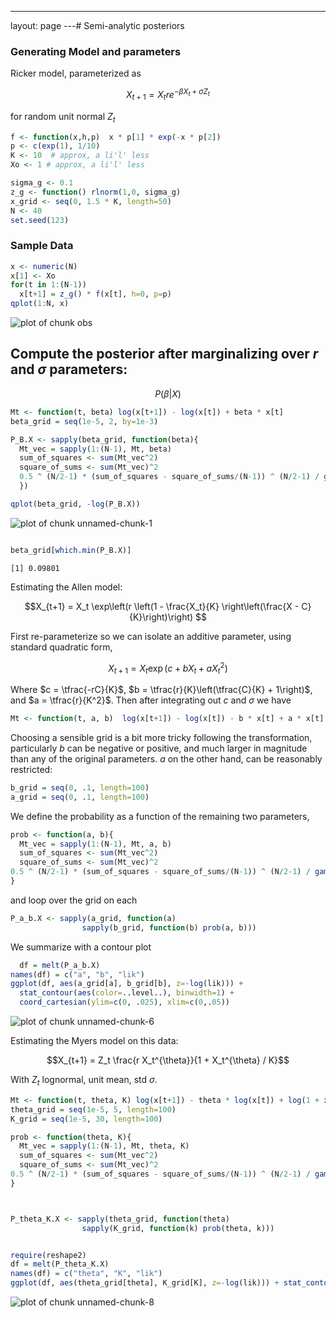 ---
layout: page
---# Semi-analytic posteriors







### Generating Model and parameters

Ricker model, parameterized as 

$$X_{t+1} = X_t r e^{-\beta X_t + \sigma Z_t}$$

for random unit normal $Z_t$


```r
f <- function(x,h,p)  x * p[1] * exp(-x * p[2]) 
p <- c(exp(1), 1/10)
K <- 10  # approx, a li'l' less
Xo <- 1 # approx, a li'l' less
```


  

```r
sigma_g <- 0.1
z_g <- function() rlnorm(1,0, sigma_g)
x_grid <- seq(0, 1.5 * K, length=50)
N <- 40
set.seed(123)
```


### Sample Data


```r
x <- numeric(N)
x[1] <- Xo
for(t in 1:(N-1))
  x[t+1] = z_g() * f(x[t], h=0, p=p)
qplot(1:N, x)
```

![plot of chunk obs](http://farm4.staticflickr.com/3747/8965288320_9c74f855e3_o.png) 


## Compute the posterior after marginalizing over $r$ and $\sigma$ parameters:


$$P(\beta | X) $$


```r
Mt <- function(t, beta) log(x[t+1]) - log(x[t]) + beta * x[t]
beta_grid = seq(1e-5, 2, by=1e-3)

P_B.X <- sapply(beta_grid, function(beta){
  Mt_vec = sapply(1:(N-1), Mt, beta)
  sum_of_squares <- sum(Mt_vec^2)
  square_of_sums <- sum(Mt_vec)^2
  0.5 ^ (N/2-1) * (sum_of_squares - square_of_sums/(N-1)) ^ (N/2-1) / gamma(N/2-1)
  })

qplot(beta_grid, -log(P_B.X))
```

![plot of chunk unnamed-chunk-1](http://farm3.staticflickr.com/2852/8965288614_24b1714461_o.png) 

```r

beta_grid[which.min(P_B.X)]
```

```
[1] 0.09801
```


Estimating the Allen model:

$$X_{t+1} = X_t \exp\left(r \left(1 - \frac{X_t}{K} \right\left(\frac{X - C}{K}\right)\right) $$

First re-parameterize so we can isolate an additive parameter, using standard quadratic form,

$$X_{t+1} = X_t \exp(c + b X_t + a X_t^2) $$

Where $c = \tfrac{-rC}{K}$, $b = \tfrac{r}{K}\left(\tfrac{C}{K} + 1\right)$, and $a = \tfrac{r}{K^2}$.  Then after integrating out $c$ and $\sigma$ we have


```r
Mt <- function(t, a, b)  log(x[t+1]) - log(x[t]) - b * x[t] + a * x[t] ^ 2
```


Choosing a sensible grid is a bit more tricky following the transformation, particularly $b$ can be negative or positive, and much larger in magnitude than any of the original parameters.  $a$ on the other hand, can be reasonably restricted:


```r
b_grid = seq(0, .1, length=100)
a_grid = seq(0, .1, length=100)
```


We define the probability as a function of the remaining two parameters, 


```r
prob <- function(a, b){
  Mt_vec = sapply(1:(N-1), Mt, a, b)
  sum_of_squares <- sum(Mt_vec^2)
  square_of_sums <- sum(Mt_vec)^2
0.5 ^ (N/2-1) * (sum_of_squares - square_of_sums/(N-1)) ^ (N/2-1) / gamma(N/2-1)
}
```


and loop over the grid on each


```r
P_a_b.X <- sapply(a_grid, function(a)
                sapply(b_grid, function(b) prob(a, b)))
```


We summarize with a contour plot


```r
  df = melt(P_a_b.X)
names(df) = c("a", "b", "lik")
ggplot(df, aes(a_grid[a], b_grid[b], z=-log(lik))) + 
  stat_contour(aes(color=..level..), binwidth=1) +
  coord_cartesian(ylim=c(0, .025), xlim=c(0,.05))
```

![plot of chunk unnamed-chunk-6](http://farm9.staticflickr.com/8125/8964095361_4bf8fa162d_o.png) 














Estimating the Myers model on this data:

$$X_{t+1} = Z_t \frac{r X_t^{\theta}}{1 + X_t^{\theta} / K}$$

With $Z_t$ lognormal, unit mean, std $\sigma$.  



```r
Mt <- function(t, theta, K) log(x[t+1]) - theta * log(x[t]) + log(1 + x[t] ^ theta / K) 
theta_grid = seq(1e-5, 5, length=100)
K_grid = seq(1e-5, 30, length=100)

prob <- function(theta, K){
  Mt_vec = sapply(1:(N-1), Mt, theta, K)
  sum_of_squares <- sum(Mt_vec^2)
  square_of_sums <- sum(Mt_vec)^2
0.5 ^ (N/2-1) * (sum_of_squares - square_of_sums/(N-1)) ^ (N/2-1) / gamma(N/2-1)
}



P_theta_K.X <- sapply(theta_grid, function(theta)
                sapply(K_grid, function(k) prob(theta, k)))


require(reshape2)
df = melt(P_theta_K.X)
names(df) = c("theta", "K", "lik")
ggplot(df, aes(theta_grid[theta], K_grid[K], z=-log(lik))) + stat_contour(aes(color=..level..), binwidth=3)
```

![plot of chunk unnamed-chunk-8](http://farm4.staticflickr.com/3690/8964097371_85d0c17d08_o.png) 









